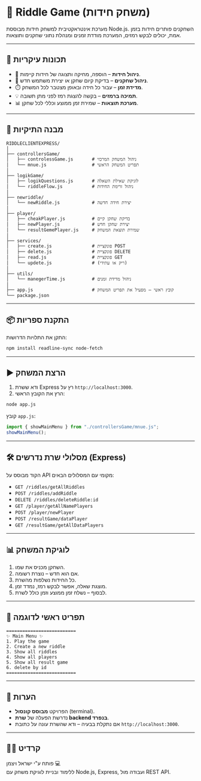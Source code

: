 
# 🧠 Riddle Game (משחק חידות)

מערכת אינטראקטיבית למשחק חידות מבוססת Node.js. השחקנים פותרים חידות בזמן אמת, יכולים לבקש רמזים, המערכת מודדת זמנים ומנהלת נתוני שחקנים ותוצאות.

---

## 🚀 תכונות עיקריות

- 🧩 **ניהול חידות** – הוספה, מחיקה ותצוגה של חידות קיימות.
- 👤 **ניהול שחקנים** – בדיקת קיום שחקן או יצירת משתמש חדש.
- ⏱️ **מדידת זמן** – עבור כל חידה ובאופן מצטבר לכל המשחק.
- 💡 **תמיכה ברמזים** – בקשה להצגת רמז לפני מתן תשובה.
- 📊 **מערכת תוצאות** – שמירת זמן ממוצע וכללי לכל שחקן.

---

## 📂 מבנה התיקיות

```
RIDDLECLIENTEXPRESS/
│
├── controllersGame/
│   ├── controlessGame.js       # ניהול המשחק המרכזי
│   └── mnue.js                 # תפריט המשחק הראשי
│
├── logikGame/
│   ├── logikQuestions.js       # לוגיקת שאילת השאלה
│   └── riddleFlow.js           # ניהול זרימת החידות
│
├── newriddle/
│   └── newRiddle.js            # יצירת חידה חדשה
│
├── player/
│   ├── cheakPlayer.js          # בדיקת שחקן קיים
│   ├── newPlayer.js            # יצירת שחקן חדש
│   └── resultGemePlayer.js     # שמירת תוצאת המשחק
│
├── services/
│   ├── create.js               # פונקציית POST
│   ├── delete.js               # פונקציית DELETE
│   ├── read.js                 # פונקציית GET
│   └── updete.js               # (ריק או עתידי)
│
├── utils/
│   └── manegerTime.js          # ניהול מדידת זמנים
│
├── app.js                      # קובץ ראשי – מפעיל את תפריט המשחק
└── package.json
```

---

## 📦 התקנת ספריות

התקן את התלויות הדרושות:
```bash
npm install readline-sync node-fetch
```

---

## ▶️ הרצת המשחק

1. ודא ששרת Express רץ על `http://localhost:3000`.
2. הרץ את הקובץ הראשי:

```bash
node app.js
```

קובץ `app.js`:
```js
import { showMainMenu } from "./controllersGame/mnue.js";
showMainMenu();
```

---

## 🛠️ מסלולי שרת נדרשים (Express)

הקוד מבוסס על API מקומי עם המסלולים הבאים:

- `GET /riddles/getAllRiddles`
- `POST /riddles/addRiddle`
- `DELETE /riddles/deleteRiddle:id`
- `GET /player/getAllNamePlayers`
- `POST /player/newPlayer`
- `POST /resultGame/dataPlayer`
- `GET /resultGame/getAllDataPlayers`

---

## 📊 לוגיקת המשחק

1. השחקן מכניס את שמו.
2. אם הוא חדש – נוצרת רשומה.
3. כל החידות נשלפות מהשרת.
4. מוצגת שאלה, אפשר לבקש רמז, נמדד זמן.
5. לבסוף – נשלח זמן ממוצע וזמן כולל לשרת.

---

## 🧠 תפריט ראשי לדוגמה

```
==========================
✨ Main Menu ✨
1. Play the game
2. Create a new riddle
3. Show all riddles
4. Show all players
5. Show all result game
6. delete by id
==========================
```

---

## 📌 הערות

- הפרויקט **מבוסס קונסול** (terminal).
- נדרשת הפעלה של **שרת backend בנפרד**.
- אם נתקלת בבעיה – ודא שהשרת עונה על כתובת `http://localhost:3000`.

---

## 🧑‍💻 קרדיט

פותח ע"י ישראל ויצמן 💻  
ללימוד ובניית לוגיקת משחק עם Node.js, Express, ועבודה מול REST API.
